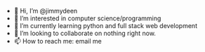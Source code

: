 - 👋 Hi, I’m @jimmydeen
- 👀 I’m interested in computer science/programming
- 🌱 I’m currently learning python and full stack web development
- 💞️ I’m looking to collaborate on nothing right now.
- 📫 How to reach me: email me 

<!---
jimmydeen/jimmydeen is a ✨ special ✨ repository because its `README.md` (this file) appears on your GitHub profile.
You can click the Preview link to take a look at your changes.
--->

